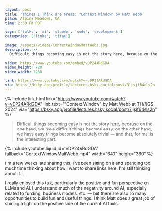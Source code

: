 ```yaml
---
layout: post
title: 'Things I Think are Great: "Context Window" by Matt Webb'
place: Alpine Meadows, CA
time: 2:30 PM PDT

tags: ['talks', 'ai', 'claude', 'code', 'development']
categories: ['links', 'titag']

image: /assets/videos/ContextWindowMattWebb.jpg
description: >-
  Difficult things becoming easy is not the story here, because on the one hand, we have difficult things become easy; on the other hand, we have easy things become absolutely trivial — and that, for me, is the interesting part.

video: https://www.youtube.com/embed/vDP24ARdGDA
video_height: 720
video_width: 1280

link: https://www.youtube.com/watch?v=vDP24ARdGDA
via: https://bsky.app/profile/lectures.bsky.social/post/3ljsjf64els2n
---
```


{% include link.html link="https://www.youtube.com/watch?v=vDP24ARdGDA" link_text="\"Context Window\" by Matt Webb at TH/NGS 2024" via="https://bsky.app/profile/lectures.bsky.social/post/3ljsjf64els2n" %}

> Difficult things becoming easy is not the story here, because on the one hand, we have difficult things become easy; on the other hand, we have easy things become absolutely trivial — and that, for me, is the interesting part.

{% include youtube.liquid id="vDP24ARdGDA" fallback="ContextWindowMattWebb.mp4" width="640" height="360" %}

I'm a few weeks late sharing this. I've been sitting on it and spending too much time thinking about how I want to share links here. I'm still thinking about it...

I really enjoyed this talk, particularly the positive and fun perspective on LLMs and AI. I understand much of the negativity around AI, especially related to funding, business models, etc. — but there are also so many opportunities to build fun and useful things. I think Matt does a great job of shining a light on the positive side of the current AI tools.